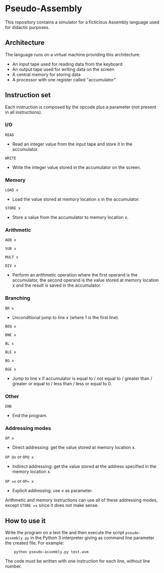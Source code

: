 # Pseudo-Assembly
This repository contains a simulator for a ficticious Assembly language used for didactic purposes.

## Architecture
The language runs on a virtual machine providing this architecture:
- An input tape used for reading data from the keyboard
- An output tape used for writing data on the screen
- A central memory for storing data
- A processor with one register called "accumulator"

## Instruction set
Each instruction is composed by the opcode plus a parameter (not present in all instructions).

### I/O
```READ```
- Read an integer value from the input tape and store it in the accumulator.

```WRITE```
- Write the integer value stored in the accumulator on the screen.

### Memory
```LOAD x```
- Load the value stored at memory location x in the accumulator.

```STORE x```
- Store a value from the accumulator to memory location x.

### Arithmetic
```ADD x```

```SUB x```

```MULT x```

```DIV x```
- Perform an arithmetic operation where the first operand is the accumulator, the second operand is the value stored at memory location x and the result is saved in the accumulator.

### Branching
```BR x```
- Unconditional jump to line x (where 1 is the first line).

```BEQ x```

```BNE x```

```BL x```

```BLE x```

```BG x```

```BGE x```
- Jump to line x if accumulator is equal to / not equal to / greater than / greater or equal to / less than / less or equal to 0.

### Other
```END```
- End the program.

### Addressing modes
```OP x```
- Direct addressing: get the value stored at memory location x.

```OP @x``` or ```OP@ x```
- Indirect addressing: get the value stored at the address specified in the memory location x.

```OP =x``` or ```OP= x```
- Explicit addressing: use x as parameter.

Arithmetic and memory instructions can use all of these addressing modes, except ```STORE =x``` since it does not make sense.

## How to use it

Write the program on a text file and then execute the script ```pseudo-assembly.py``` in the Python 3 interpreter giving as command line parameter the created file. For example:
```
    python pseudo-assembly.py test.asm
```

The code must be written with one instruction for each line, without line number.